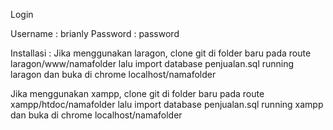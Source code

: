 Login

Username : brianly
Password : password

Installasi : 
Jika menggunakan laragon, clone git di folder baru pada route laragon/www/namafolder
lalu import database penjualan.sql
running laragon dan buka di chrome localhost/namafolder

Jika menggunakan xampp, clone git di folder baru pada route xampp/htdoc/namafolder
lalu import database penjualan.sql
running xampp dan buka di chrome localhost/namafolder

